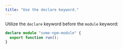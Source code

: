 ```yaml
---
title: "Use the declare keyword."
---
```


Utilize the `declare` keyword before the `module` keyword:

```ts
declare module "some-npm-module" {
  export function run();
}
```
